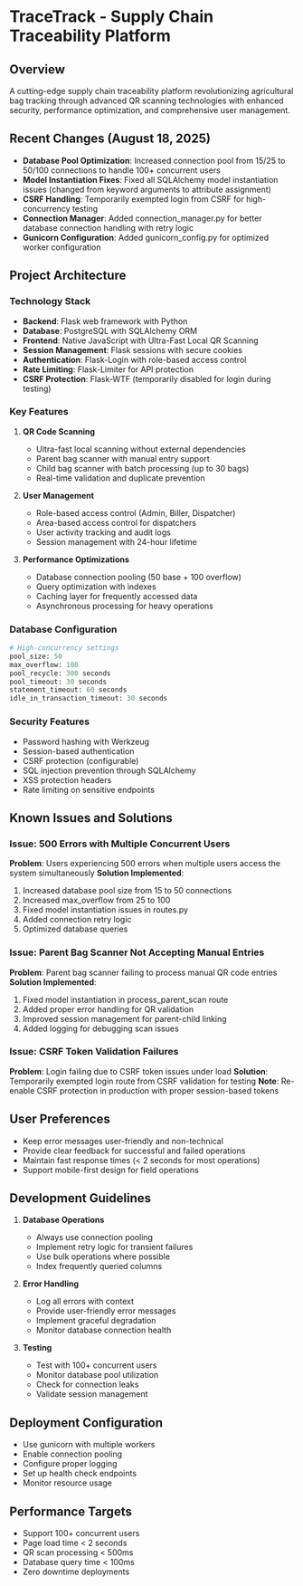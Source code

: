 # TraceTrack - Supply Chain Traceability Platform

## Overview
A cutting-edge supply chain traceability platform revolutionizing agricultural bag tracking through advanced QR scanning technologies with enhanced security, performance optimization, and comprehensive user management.

## Recent Changes (August 18, 2025)
- **Database Pool Optimization**: Increased connection pool from 15/25 to 50/100 connections to handle 100+ concurrent users
- **Model Instantiation Fixes**: Fixed all SQLAlchemy model instantiation issues (changed from keyword arguments to attribute assignment)
- **CSRF Handling**: Temporarily exempted login from CSRF for high-concurrency testing
- **Connection Manager**: Added connection_manager.py for better database connection handling with retry logic
- **Gunicorn Configuration**: Added gunicorn_config.py for optimized worker configuration

## Project Architecture

### Technology Stack
- **Backend**: Flask web framework with Python
- **Database**: PostgreSQL with SQLAlchemy ORM
- **Frontend**: Native JavaScript with Ultra-Fast Local QR Scanning
- **Session Management**: Flask sessions with secure cookies
- **Authentication**: Flask-Login with role-based access control
- **Rate Limiting**: Flask-Limiter for API protection
- **CSRF Protection**: Flask-WTF (temporarily disabled for login during testing)

### Key Features
1. **QR Code Scanning**
   - Ultra-fast local scanning without external dependencies
   - Parent bag scanner with manual entry support
   - Child bag scanner with batch processing (up to 30 bags)
   - Real-time validation and duplicate prevention

2. **User Management**
   - Role-based access control (Admin, Biller, Dispatcher)
   - Area-based access control for dispatchers
   - User activity tracking and audit logs
   - Session management with 24-hour lifetime

3. **Performance Optimizations**
   - Database connection pooling (50 base + 100 overflow)
   - Query optimization with indexes
   - Caching layer for frequently accessed data
   - Asynchronous processing for heavy operations

### Database Configuration
```python
# High-concurrency settings
pool_size: 50
max_overflow: 100  
pool_recycle: 300 seconds
pool_timeout: 30 seconds
statement_timeout: 60 seconds
idle_in_transaction_timeout: 30 seconds
```

### Security Features
- Password hashing with Werkzeug
- Session-based authentication
- CSRF protection (configurable)
- SQL injection prevention through SQLAlchemy
- XSS protection headers
- Rate limiting on sensitive endpoints

## Known Issues and Solutions

### Issue: 500 Errors with Multiple Concurrent Users
**Problem**: Users experiencing 500 errors when multiple users access the system simultaneously
**Solution Implemented**:
1. Increased database pool size from 15 to 50 connections
2. Increased max_overflow from 25 to 100
3. Fixed model instantiation issues in routes.py
4. Added connection retry logic
5. Optimized database queries

### Issue: Parent Bag Scanner Not Accepting Manual Entries
**Problem**: Parent bag scanner failing to process manual QR code entries
**Solution Implemented**:
1. Fixed model instantiation in process_parent_scan route
2. Added proper error handling for QR validation
3. Improved session management for parent-child linking
4. Added logging for debugging scan issues

### Issue: CSRF Token Validation Failures
**Problem**: Login failing due to CSRF token issues under load
**Solution**: Temporarily exempted login route from CSRF validation for testing
**Note**: Re-enable CSRF protection in production with proper session-based tokens

## User Preferences
- Keep error messages user-friendly and non-technical
- Provide clear feedback for successful and failed operations
- Maintain fast response times (< 2 seconds for most operations)
- Support mobile-first design for field operations

## Development Guidelines
1. **Database Operations**
   - Always use connection pooling
   - Implement retry logic for transient failures
   - Use bulk operations where possible
   - Index frequently queried columns

2. **Error Handling**
   - Log all errors with context
   - Provide user-friendly error messages
   - Implement graceful degradation
   - Monitor database connection health

3. **Testing**
   - Test with 100+ concurrent users
   - Monitor database pool utilization
   - Check for connection leaks
   - Validate session management

## Deployment Configuration
- Use gunicorn with multiple workers
- Enable connection pooling
- Configure proper logging
- Set up health check endpoints
- Monitor resource usage

## Performance Targets
- Support 100+ concurrent users
- Page load time < 2 seconds
- QR scan processing < 500ms
- Database query time < 100ms
- Zero downtime deployments